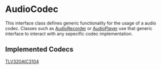 # AudioCodec
This interface class defines generic functionality for the usage of a audio codec.
Classes such as [AudioRecorder](AudioRecorder.md) or [AudioPlayer](AudioPlayer.md) use that generic interface to interact with any sepecific codec implementation.

## Implemented Codecs
[TLV320AIC3104](TLV320AIC3104.md)